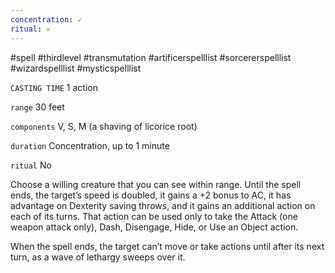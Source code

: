 ```yaml
---
concentration: ✓
ritual: 𐄂
---
```

#spell #thirdlevel #transmutation #artificerspelllist #sorcererspelllist #wizardspelllist #mysticspelllist

`CASTING TIME`
1 action

`range`
30 feet

`components`
V, S, M (a shaving of licorice root)

`duration`
Concentration, up to 1 minute

`ritual`
No

Choose a willing creature that you can see within range. Until the spell ends, the target’s speed is doubled, it gains a +2 bonus to AC, it has advantage on Dexterity saving throws, and it gains an additional action on each of its turns. That action can be used only to take the Attack (one weapon attack only), Dash, Disengage, Hide, or Use an Object action.

When the spell ends, the target can’t move or take actions until after its next turn, as a wave of lethargy sweeps over it.